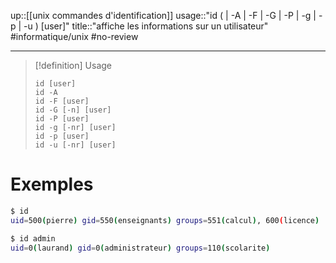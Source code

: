 up::[[unix commandes d'identification]]
usage::"id ( | -A | -F | -G | -P | -g | -p | -u ) [user]"
title::"affiche les informations sur un utilisateur"
#informatique/unix #no-review 

----

> [!definition] Usage
> ```
> id [user]
> id -A
> id -F [user]
> id -G [-n] [user]
> id -P [user]
> id -g [-nr] [user]
> id -p [user]
> id -u [-nr] [user]
> ```

# Exemples

```bash
$ id
uid=500(pierre) gid=550(enseignants) groups=551(calcul), 600(licence)
```

```bash
$ id admin
uid=0(laurand) gid=0(administrateur) groups=110(scolarite)
```

